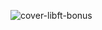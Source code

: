 ![cover-libft-bonus](https://github.com/user-attachments/assets/c67b9f15-4424-453b-b3b7-78465fee6d13)
